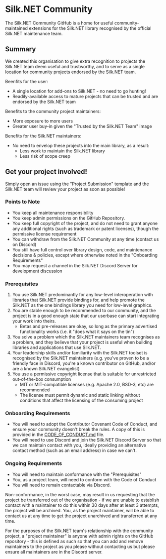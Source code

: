 # Silk.NET Community

The Silk.NET Community GitHub is a home for useful community-maintained extensions for the Silk.NET library recognised by the official Silk.NET maintenance team.

## Summary
We created this organisation to give extra recognition to projects the Silk.NET team deem useful and trustworthy, and to serve as a single location for community projects endorsed by the Silk.NET team.

Beenfits for the user:
- A single location for add-ons to Silk.NET - no need to go hunting!
- Readily-available access to mature projects that can be trusted and are endorsed by the Silk.NET team

Benefits to the community project maintainers:
- More exposure to more users
- Greater user buy-in given the "Trusted by the Silk.NET Team" image

Benefits for the Silk.NET maintainers:
- No need to envelop these projects into the main library, as a result:
    - Less work to maintain the Silk.NET library
    - Less risk of scope creep

## Get your project involved!

Simply open an issue using the "Project Submission" template and the Silk.NET team will review your project as soon as possible!

### Points to Note

- You keep all maintenance responsibility
- You keep admin permissions on the GitHub Repository.
- You keep full copyright of the project, and do not need to grant anyone any additional rights (such as trademark or patent licenses), though the permissive license requirement 
- You can withdraw from the Silk.NET Community at any time (contact us on Discord)
- You still have full control over library design, code, and maintenance decisions & policies, except where otherwise noted in the "Onboarding Requirements"
- You may request a channel in the Silk.NET Discord Server for development discussion

### Prerequisites 

1. You use Silk.NET predominantly for any low-level interoperation with libraries that Silk.NET provide bindings for, and help promote the Silk.NET as the one bindings library you need for low-level graphics.
2. You are stable enough to be recommended to our community, and the project is in a good enough state that our userbase can start integrating your work into theirs.
    - Betas and pre-releases are okay, so long as the primary advertised functionality works (i.e. it "does what it says on the tin") 
3. You solve a problem which the Silk.NET maintainers team recognises as a problem, and they believe that your project is useful when building libraries and applications that use Silk.NET.
4. Your leadership skills and/or familiarity with the Silk.NET toolset is recognised by the Silk.NET maintainers (e.g. you've proven to be a friendly face in Discord, you're a known contributor on GitHub, and/or are a known Silk.NET evangelist) 
5. You use a permissive copyright license that is suitable for unrestricted out-of-the-box consumption
     - MIT or MIT-compatible licenses (e.g. Apache 2.0, BSD-3, etc) are recommended
     - The license must permit dynamic and static linking without conditions that affect the licensing of the consuming project

### Onboarding Requirements

- You will need to adopt the Contributor Covenant Code of Conduct, and ensure your community doesn't break the rules. A copy of this is provided in the [CODE_OF_CONDUCT.md](CODE_OF_CONDUCT.md) file. 
- You will need to use Discord and join the Silk.NET Discord Server so that we can maintain contact with you, ideally providing an alternative contact method (such as an email address) in case we can't.

### Ongoing Requirements

- You will need to maintain conformance with the "Prerequisites" 
- You, as a project team, will need to conform with the Code of Conduct
- You will need to remain contactable via Discord.

Non-conformance, in the worst case, may result in us requesting that the project be transferred out of the organisation - if we are unable to establish contact with a maintainer to do this within 30 days after at least 3 attempts, the project will be archived. You, as the project maintainer, will be able to contact us at any time to get the project unarchived and transferred at any time.

For the purposes of the Silk.NET team's relationship with the community project, a "project maintainer" is anyone with admin rights on the GitHub repository - this is defined as such so that you can add and remove maintainers to the project as you please without contacting us but please ensure all maintainers are in the Discord server.
